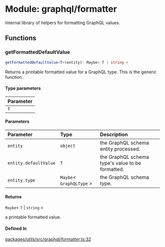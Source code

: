 # Module: graphql/formatter

Internal library of helpers for formatting GraphQL values.

## Functions

### getFormattedDefaultValue

```ts
getFormattedDefaultValue<T>(entity): Maybe< T | string >
```

Returns a printable formatted value for a GraphQL type.
This is the generic function.

#### Type parameters

| Parameter |
| :------ |
| `T` |

#### Parameters

| Parameter | Type | Description |
| :------ | :------ | :------ |
| `entity` | `object` | the GraphQL schema entity processed. |
| `entity.defaultValue` | `T` | the GraphQL schema type's value to be formatted. |
| `entity.type` | `Maybe`\< `GraphQLType` \> | the GraphQL schema type. |

#### Returns

`Maybe`\< `T` \| `string` \>

a printable formatted value.

#### Defined In

[packages/utils/src/graphql/formatter.ts:32](https://github.com/graphql-markdown/graphql-markdown/blob/466abea6/packages/utils/src/graphql/formatter.ts#L32)

